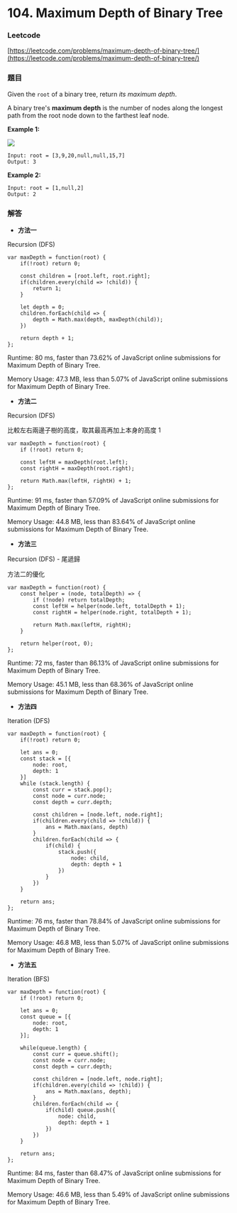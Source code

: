 # 104. Maximum Depth of Binary Tree

### Leetcode

[https://leetcode.com/problems/maximum-depth-of-binary-tree/](https://leetcode.com/problems/maximum-depth-of-binary-tree/)

### 題目

Given the `root` of a binary tree, return _its maximum depth_.

A binary tree's **maximum depth** is the number of nodes along the longest path from the root node down to the farthest leaf node.

&#x20;

**Example 1:**

![](https://assets.leetcode.com/uploads/2020/11/26/tmp-tree.jpg)

```
Input: root = [3,9,20,null,null,15,7]
Output: 3
```

**Example 2:**

```
Input: root = [1,null,2]
Output: 2
```

### 解答 <a href="#ti-jie" id="ti-jie"></a>

* **方法一**

Recursion (DFS)

```
var maxDepth = function(root) {
    if(!root) return 0;
    
    const children = [root.left, root.right];
    if(children.every(child => !child)) {
        return 1;
    }
    
    let depth = 0;
    children.forEach(child => {
        depth = Math.max(depth, maxDepth(child));
    })
    
    return depth + 1;
};
```

Runtime: 80 ms, faster than 73.62% of JavaScript online submissions for Maximum Depth of Binary Tree.

Memory Usage: 47.3 MB, less than 5.07% of JavaScript online submissions for Maximum Depth of Binary Tree.

* **方法二**

Recursion (DFS)

比較左右兩邊子樹的高度，取其最高再加上本身的高度 1

```
var maxDepth = function(root) {
    if (!root) return 0;
    
    const leftH = maxDepth(root.left);
    const rightH = maxDepth(root.right);
    
    return Math.max(leftH, rightH) + 1;
};
```

Runtime: 91 ms, faster than 57.09% of JavaScript online submissions for Maximum Depth of Binary Tree.

Memory Usage: 44.8 MB, less than 83.64% of JavaScript online submissions for Maximum Depth of Binary Tree.

* **方法三**

Recursion (DFS) - 尾遞歸

方法二的優化

```
var maxDepth = function(root) {
    const helper = (node, totalDepth) => {
        if (!node) return totalDepth;
        const leftH = helper(node.left, totalDepth + 1);
        const rightH = helper(node.right, totalDepth + 1);
        
        return Math.max(leftH, rightH);
    }
    
    return helper(root, 0);
};
```

Runtime: 72 ms, faster than 86.13% of JavaScript online submissions for Maximum Depth of Binary Tree.

Memory Usage: 45.1 MB, less than 68.36% of JavaScript online submissions for Maximum Depth of Binary Tree.

* **方法四**

Iteration (DFS)

```
var maxDepth = function(root) {
    if(!root) return 0;
    
    let ans = 0;
    const stack = [{
        node: root,
        depth: 1
    }]
    while (stack.length) {
        const curr = stack.pop();
        const node = curr.node;
        const depth = curr.depth;
        
        const children = [node.left, node.right];
        if(children.every(child => !child)) {
            ans = Math.max(ans, depth)
        }
        children.forEach(child => {
            if(child) {
                stack.push({
                    node: child,
                    depth: depth + 1
                })
            }
        })
    }
    
    return ans;
};
```

Runtime: 76 ms, faster than 78.84% of JavaScript online submissions for Maximum Depth of Binary Tree.

Memory Usage: 46.8 MB, less than 5.07% of JavaScript online submissions for Maximum Depth of Binary Tree.

* **方法五**

Iteration (BFS)

```
var maxDepth = function(root) {
    if (!root) return 0;
    
    let ans = 0;
    const queue = [{
        node: root,
        depth: 1
    }];
    
    while(queue.length) {
        const curr = queue.shift();
        const node = curr.node;
        const depth = curr.depth;
        
        const children = [node.left, node.right];
        if(children.every(child => !child)) {
            ans = Math.max(ans, depth);
        }
        children.forEach(child => {
            if(child) queue.push({
                node: child,
                depth: depth + 1
            })
        })
    }
    
    return ans;
};
```

Runtime: 84 ms, faster than 68.47% of JavaScript online submissions for Maximum Depth of Binary Tree.

Memory Usage: 46.6 MB, less than 5.49% of JavaScript online submissions for Maximum Depth of Binary Tree.
